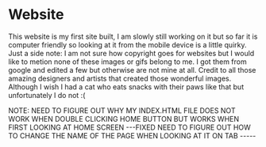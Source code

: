 # Website
This website is my first site built, I am slowly still working on it but so far it is computer friendly so looking at it from the mobile device is a little quirky. Just a side note: I am not sure how copyright goes for websites but I would like to metion none of these images or gifs belong to me. I got them from google and edited a few but otherwise are not mine at all. Credit to all those amazing designers and artists that created those wonderful images. Although I wish I had a cat who eats snacks with their paws like that but unfortunately I do not :(



NOTE: NEED TO FIGURE OUT WHY MY INDEX.HTML FILE DOES NOT WORK WHEN DOUBLE CLICKING HOME BUTTON BUT WORKS WHEN FIRST LOOKING AT HOME SCREEN ---FIXED
      NEED TO FIGURE OUT HOW TO CHANGE THE NAME OF THE PAGE WHEN LOOKING AT IT ON TAB -----
